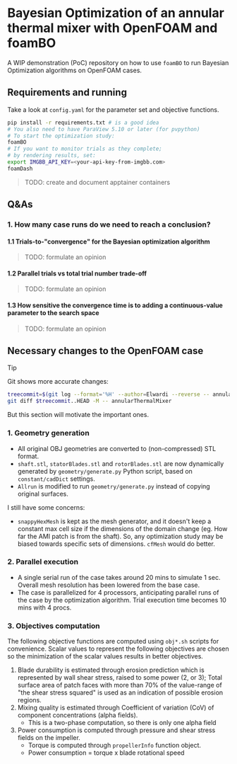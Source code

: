 # Bayesian Optimization of an annular thermal mixer with OpenFOAM and foamBO

A WIP demonstration (PoC) repository on how to use `foamBO` to run Bayesian Optimization
algorithms on OpenFOAM cases.

## Requirements and running

Take a look at `config.yaml` for the parameter set and objective functions.

```bash
pip install -r requirements.txt # is a good idea
# You also need to have ParaView 5.10 or later (for pvpython)
# To start the optimization study:
foamBO
# If you want to monitor trials as they complete;
# by rendering results, set:
export IMGBB_API_KEY=<your-api-key-from-imgbb.com>
foamDash
```

> TODO: create and document apptainer containers 

## Q&As

### 1. How many case runs do we need to reach a conclusion?

#### 1.1 Trials-to-"convergence" for the Bayesian optimization algorithm

> TODO: formulate an opinion

#### 1.2 Parallel trials vs total trial number trade-off 

> TODO: formulate an opinion

#### 1.3 How sensitive the convergence time is to adding a continuous-value parameter to the search space

> TODO: formulate an opinion

## Necessary changes to the OpenFOAM case

> [!TIP]
> Git shows more accurate changes:
> ```bash
> treecommit=$(git log --format='%H' --author=Elwardi --reverse -- annularThermalMixer/ | head -1)
> git diff $treecommit..HEAD -M -- annularThermalMixer
> ```
> But this section will motivate the important ones.


### 1. Geometry generation

- All original OBJ geometries are converted to (non-compressed) STL format.
- `shaft.stl`, `statorBlades.stl` and `rotorBlades.stl` are now dynamically
  generated by `geometry/generate.py` Python script, based on `constant/cadDict` settings.
- `Allrun` is modified to run `geometry/generate.py` instead of copying original surfaces.

I still have some concerns:

- `snappyHexMesh` is kept as the mesh generator, and it doesn't keep a constant max
  cell size if the dimensions of the domain change (eg. How far the AMI patch is from the shaft).
  So, any optimization study may be biased towards specific sets of dimensions. `cfMesh`
  would do better.

### 2. Parallel execution

- A single serial run of the case takes around 20 mins to simulate 1 sec.
  Overall mesh resolution has been lowered from the base case.
- The case is parallelized for 4 processors, anticipating parallel runs of the case
  by the optimization algorithm. Trial execution time becomes 10 mins with 4 procs.

### 3. Objectives computation

The following objective functions are computed using `obj*.sh` scripts for convenience.
Scalar values to represent the following objectives are chosen so the minimization of
the scalar values results in better objectives.

1. Blade durability is estimated through erosion prediction which is represented by
   wall shear stress, raised to some power (2, or 3); Total surface area of patch faces with more than 70% 
   of the value-range of "the shear stress squared" is used as an indication of possible erosion regions.
1. Mixing quality is estimated through Coefficient of variation (CoV) of component concentrations (alpha fields).
    - This is a two-phase computation, so there is only one alpha field
1. Power consumption is computed through pressure and shear stress fields on the impeller.
    - Torque is computed through `propellerInfo` function object.
    - Power consumption = torque x blade rotational speed
